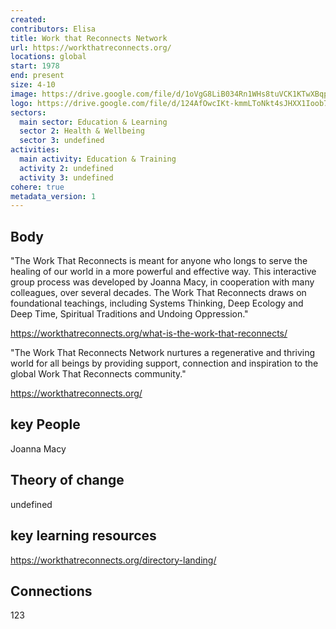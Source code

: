 ```yaml
---
created:
contributors: Elisa
title: Work that Reconnects Network
url: https://workthatreconnects.org/
locations: global
start: 1978
end: present
size: 4-10
image: https://drive.google.com/file/d/1oVgG8LiB034Rn1WHs8tuVCK1KTwXBqpx/view?usp=drive_link
logo: https://drive.google.com/file/d/124AfOwcIKt-kmmLToNkt4sJHXX1Ioob7/view?usp=drive_link
sectors:
  main sector: Education & Learning
  sector 2: Health & Wellbeing
  sector 3: undefined
activities: 
  main activity: Education & Training
  activity 2: undefined
  activity 3: undefined
cohere: true
metadata_version: 1
---
```



## Body

"The Work That Reconnects is meant for anyone who longs to serve the healing of our world in a more powerful and effective way. This interactive group process was developed by Joanna Macy, in cooperation with many colleagues, over several decades. The Work That Reconnects draws on foundational teachings, including Systems Thinking, Deep Ecology and Deep Time, Spiritual Traditions and Undoing Oppression."

https://workthatreconnects.org/what-is-the-work-that-reconnects/

"The Work That Reconnects Network nurtures a regenerative and thriving world for all beings by providing support, connection and inspiration to the global Work That Reconnects community."

https://workthatreconnects.org/

## key People

Joanna Macy

## Theory of change

undefined

## key learning resources

https://workthatreconnects.org/directory-landing/

## Connections

123

